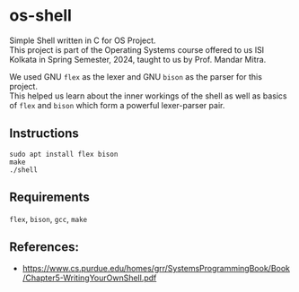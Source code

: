 # os-shell
Simple Shell written in C for OS Project.  
This project is part of the Operating Systems course offered to us ISI Kolkata in Spring Semester, 2024, taught to us by Prof. Mandar Mitra.

We used GNU `flex` as the lexer and GNU `bison` as the parser for this project.  
This helped us learn about the inner workings of the shell as well as basics of `flex` and `bison` which form a powerful lexer-parser pair.

## Instructions
```
sudo apt install flex bison
make
./shell
```

## Requirements
`flex`, `bison`, `gcc`, `make`

## References:  
- https://www.cs.purdue.edu/homes/grr/SystemsProgrammingBook/Book/Chapter5-WritingYourOwnShell.pdf
